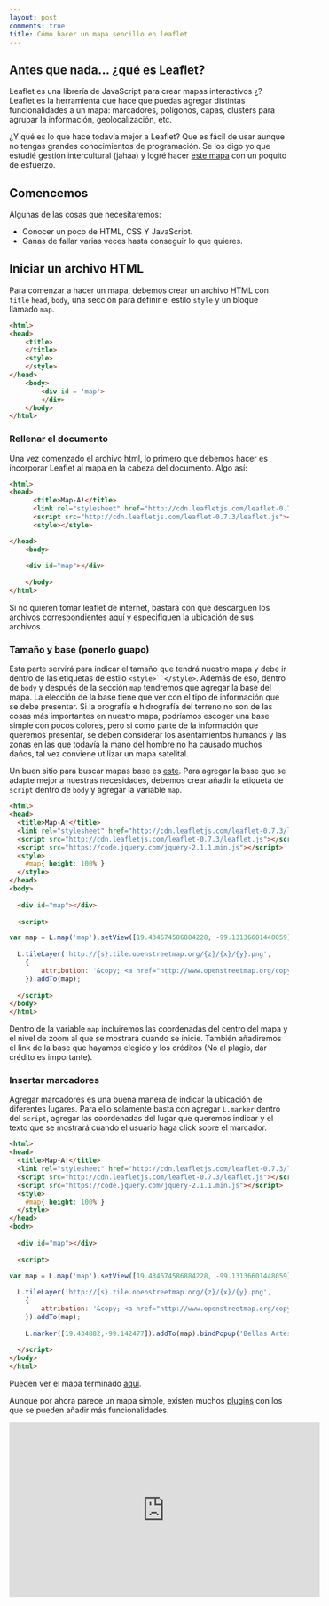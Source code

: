 ```yaml
---
layout: post
comments: true
title: Cómo hacer un mapa sencillo en leaflet
---
```


## Antes que nada... ¿qué es Leaflet?

Leaflet es una librería de JavaScript para crear mapas interactivos ¿? Leaflet es la herramienta que hace que puedas agregar distintas funcionalidades a un mapa: marcadores, polígonos, capas, clusters para agrupar la información, geolocalización, etc.

¿Y qué es lo que hace todavía mejor a Leaflet? Que es fácil de usar aunque no tengas grandes conocimientos de programación. Se los digo yo que estudié gestión intercultural (jahaa) y logré hacer [este mapa](http://nemachtilo.mx/mapainteractivo.php) con un poquito de esfuerzo.

## Comencemos

Algunas de las cosas que necesitaremos:

- Conocer un poco de HTML, CSS Y JavaScript.
- Ganas de fallar varias veces hasta conseguir lo que quieres.

## Iniciar un archivo HTML 

Para comenzar a hacer un mapa, debemos crear un archivo HTML con ```title``` ```head```, ```body```, una sección para definir el estilo ```style``` y un bloque llamado ```map```.

```html
<html>
<head>	
	<title>
	</title>
	<style>
	</style>
</head>
	<body>
		<div id = 'map'>
		</div>
	</body> 
</html>
```

### Rellenar el documento

Una vez comenzado el archivo html, lo primero que debemos hacer es incorporar Leaflet al mapa en la cabeza del documento. Algo así:

```html
<html>
<head>
	  <title>Map-A!</title>
	  <link rel="stylesheet" href="http://cdn.leafletjs.com/leaflet-0.7.3/leaflet.css"/>
	  <script src="http://cdn.leafletjs.com/leaflet-0.7.3/leaflet.js"></script>
	  <style></style>

</head>
	<body>
 
  	<div id="map"></div>
 
	</body>
</html>
```
Si no quieren tomar leaflet de internet, bastará con que descarguen los archivos correspondientes [aquí](http://leafletjs.com/download.html) y especifiquen la ubicación de sus archivos.

### Tamaño y base (ponerlo guapo)

Esta parte servirá para indicar el tamaño que tendrá nuestro mapa y debe ir dentro de las etiquetas de estilo `<style>``</style>`. Además de eso, dentro de `body` y después de la sección `map` tendremos que agregar la base del mapa. La elección de la base tiene que ver con el tipo de información que se debe presentar.  Si la orografía e hidrografía del terreno no son de las cosas más importantes en nuestro mapa, podríamos escoger una base simple con pocos colores, pero si como parte de la información que queremos presentar, se deben considerar los asentamientos humanos y las zonas en las que todavía la mano del hombre no ha causado muchos daños, tal vez conviene utilizar un mapa satelital.

Un buen sitio para buscar mapas base es [este](https://leaflet-extras.github.io/leaflet-providers/preview/). Para agregar la base que se adapte mejor a nuestras necesidades, debemos crear añadir la etiqueta de ```script``` dentro de ```body``` y agregar la variable ```map```.

```html
<html>
<head>
  <title>Map-A!</title>
  <link rel="stylesheet" href="http://cdn.leafletjs.com/leaflet-0.7.3/leaflet.css"/>
  <script src="http://cdn.leafletjs.com/leaflet-0.7.3/leaflet.js"></script>
  <script src="https://code.jquery.com/jquery-2.1.1.min.js"></script>
  <style>
    #map{ height: 100% }
  </style>
</head>
<body>
 
  <div id="map"></div>
 
  <script>

var map = L.map('map').setView([19.434674586884228, -99.13136601448059], 14);
 
  L.tileLayer('http://{s}.tile.openstreetmap.org/{z}/{x}/{y}.png',
    {
		attribution: '&copy; <a href="http://www.openstreetmap.org/copyright">OpenStreetMap</a>'
    }).addTo(map);
 
  </script>
</body>
</html>
```
<a href= "http://bl.ocks.org/micmicto/3d839eca390c719fd05cf66a3b65f7ef"></a>

Dentro de la variable ```map``` incluiremos las coordenadas del centro del mapa y el nivel de zoom al que se mostrará cuando se inicie. También añadiremos el link de la base que hayamos elegido y los créditos (No al plagio, dar crédito es importante).

### Insertar marcadores

Agregar marcadores es una buena manera de indicar la ubicación de diferentes lugares. Para ello solamente basta con agregar ```L.marker``` dentro del ```script```, agregar las coordenadas del lugar que queremos indicar y el texto que se mostrará cuando el usuario haga click sobre el marcador.

```html
<html>
<head>
  <title>Map-A!</title>
  <link rel="stylesheet" href="http://cdn.leafletjs.com/leaflet-0.7.3/leaflet.css"/>
  <script src="http://cdn.leafletjs.com/leaflet-0.7.3/leaflet.js"></script>
  <script src="https://code.jquery.com/jquery-2.1.1.min.js"></script>
  <style>
    #map{ height: 100% }
  </style>
</head>
<body>
 
  <div id="map"></div>
 
  <script>

var map = L.map('map').setView([19.434674586884228, -99.13136601448059], 14);
 
  L.tileLayer('http://{s}.tile.openstreetmap.org/{z}/{x}/{y}.png',
    {
		attribution: '&copy; <a href="http://www.openstreetmap.org/copyright">OpenStreetMap</a>'
    }).addTo(map);
    
    L.marker([19.434882,-99.142477]).addTo(map).bindPopup('Bellas Artes, Bellas Artes!');
 
  </script>
</body>
</html>
```
Pueden ver el mapa terminado <a href="http://bl.ocks.org/smicmich/0a48b64f6bbd0273f1184e19a2374116">aquí</a>.

Aunque por ahora parece un mapa simple, existen muchos [plugins](http://leafletjs.com/plugins.html) con los que se pueden añadir más funcionalidades.

<iframe width="560" height="315" src="https://smicmich.github.io/themaps/sencillo.html" frameborder="0" allowfullscreen></iframe>
